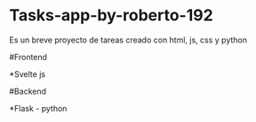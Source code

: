 # Tasks-app-by-roberto-192

Es un breve proyecto de tareas creado con html, js, css y python

#Frontend

*Svelte js

#Backend

*Flask - python

